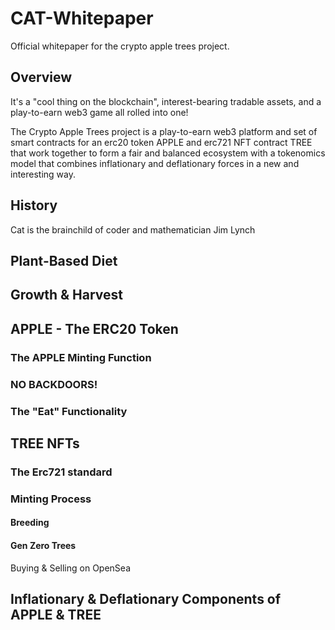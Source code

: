 # CAT-Whitepaper
Official whitepaper for the crypto apple trees project.

## Overview

It's a "cool thing on the blockchain", interest-bearing tradable assets, and a play-to-earn web3 game all rolled into one!

The Crypto Apple Trees project is a play-to-earn web3 platform and set of smart contracts for an erc20 token APPLE and erc721 NFT contract TREE that work together to form a fair and balanced ecosystem with a tokenomics model that combines inflationary and deflationary forces in a new and interesting way.

## History

Cat is the brainchild of coder and mathematician Jim Lynch

## Plant-Based Diet


## Growth & Harvest


## APPLE - The ERC20 Token


### The APPLE Minting Function


### NO BACKDOORS!


### The "Eat" Functionality


## TREE NFTs


### The Erc721 standard


### Minting Process

#### Breeding

#### Gen Zero Trees


Buying & Selling on OpenSea


## Inflationary & Deflationary Components of APPLE & TREE


